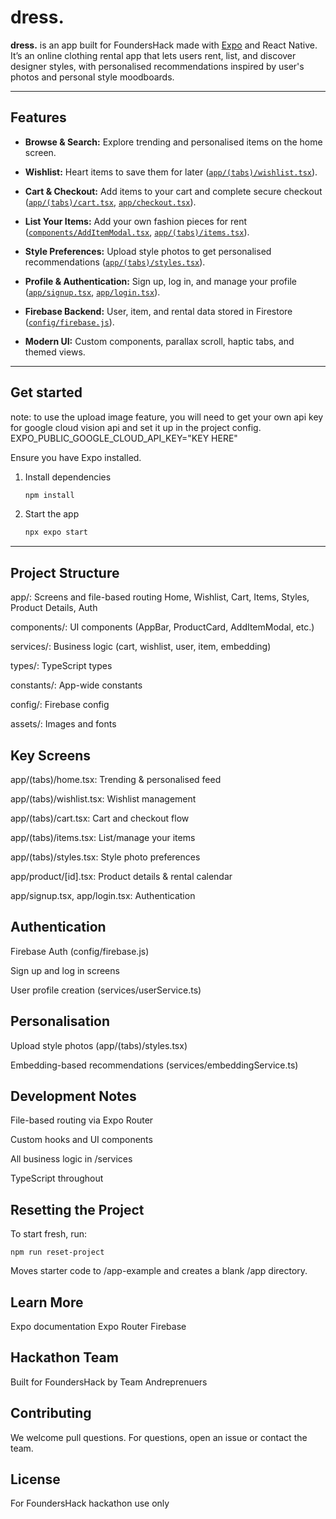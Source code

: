 # dress.

**dress.** is an app built for FoundersHack made with [Expo](https://expo.dev) and React Native. It’s an online clothing rental app that lets users rent, list, and discover designer styles, with personalised recommendations inspired by user's photos and personal style moodboards.

---

## Features

- **Browse & Search:** Explore trending and personalised items on the home screen.

- **Wishlist:** Heart items to save them for later ([`app/(tabs)/wishlist.tsx`](<app/(tabs)/wishlist.tsx>)).

- **Cart & Checkout:** Add items to your cart and complete secure checkout ([`app/(tabs)/cart.tsx`](<app/(tabs)/cart.tsx>), [`app/checkout.tsx`](app/checkout.tsx)).

- **List Your Items:** Add your own fashion pieces for rent ([`components/AddItemModal.tsx`](components/AddItemModal.tsx), [`app/(tabs)/items.tsx`](<app/(tabs)/items.tsx>)).

- **Style Preferences:** Upload style photos to get personalised recommendations ([`app/(tabs)/styles.tsx`](<app/(tabs)/styles.tsx>)).

- **Profile & Authentication:** Sign up, log in, and manage your profile ([`app/signup.tsx`](app/signup.tsx), [`app/login.tsx`](app/login.tsx)).

- **Firebase Backend:** User, item, and rental data stored in Firestore ([`config/firebase.js`](config/firebase.js)).

- **Modern UI:** Custom components, parallax scroll, haptic tabs, and themed views.

---

## Get started

note: to use the upload image feature, you will need to get your own api key for google cloud vision api and set it up in the project config.
EXPO_PUBLIC_GOOGLE_CLOUD_API_KEY="KEY HERE"

Ensure you have Expo installed.

1. Install dependencies

   ```bash
   npm install
   ```

2. Start the app

   ```bash
   npx expo start
   ```

---

## Project Structure

app/: Screens and file-based routing
Home, Wishlist, Cart, Items, Styles, Product Details, Auth

components/: UI components (AppBar, ProductCard, AddItemModal, etc.)

services/: Business logic (cart, wishlist, user, item, embedding)

types/: TypeScript types

constants/: App-wide constants

config/: Firebase config

assets/: Images and fonts

## Key Screens

app/(tabs)/home.tsx: Trending & personalised feed

app/(tabs)/wishlist.tsx: Wishlist management

app/(tabs)/cart.tsx: Cart and checkout flow

app/(tabs)/items.tsx: List/manage your items

app/(tabs)/styles.tsx: Style photo preferences

app/product/[id].tsx: Product details & rental calendar

app/signup.tsx, app/login.tsx: Authentication

## Authentication

Firebase Auth (config/firebase.js)

Sign up and log in screens

User profile creation (services/userService.ts)

## Personalisation

Upload style photos (app/(tabs)/styles.tsx)

Embedding-based recommendations (services/embeddingService.ts)

## Development Notes

File-based routing via Expo Router

Custom hooks and UI components

All business logic in /services

TypeScript throughout

## Resetting the Project

To start fresh, run:

```
npm run reset-project
```

Moves starter code to /app-example and creates a blank /app directory.

## Learn More

Expo documentation
Expo Router
Firebase

## Hackathon Team

Built for FoundersHack by Team Andreprenuers

## Contributing

We welcome pull questions. For questions, open an issue or contact the team.

## License

For FoundersHack hackathon use only
